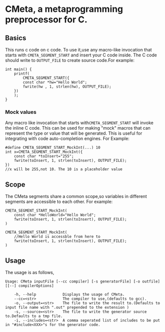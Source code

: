 # CMeta, a metaprogramming preprocessor for C.
## Basics
This runs c code on c code. To use it,use any macro-like invocation that starts with  `CMETA_SEGMENT_START` and insert your C code inside. The C code should write to `OUTPUT_FILE`  to create source code.For example:
```
int main() {
    printf(
        CMETA_SEGMENT_START({
	    const char *hw="Hello World";
	    fwrite(hw , 1, strlen(hw), OUTPUT_FILE);		
	})
    );
}
```
###  Mock values
Any macro like invocation that starts with`CMETA_SEGMENT_START` will invoke the inline C code. This can be used for making "mock" macros that can represent the type or value that will be generated. This is useful for integrating with code auto-completion engines. For Example:
```
#define CMETA_SEGMENT_START_MockInt(...) 10 
int x=CMETA_SEGMENT_START_MockInt({
	const char *toInsert="255";
	fwrite(toInsert, 1, strlen(toInsert), OUTPUT_FILE);
})
//x will be 255,not 10. The 10 is a placeholder value 
```
## Scope
The CMeta segments share a common scope,so variables in different segments are accessible to each other. For example:
```
CMETA_SEGMENT_START_MockInt(
	const char *HelloWorld="Hello World";
	fwrite(toInsert, 1, strlen(toInsert), OUTPUT_FILE);
)

CMETA_SEGMENT_START_MockInt(
	//Hello World is accessble from here to
	fwrite(toInsert, 1, strlen(toInsert), OUTPUT_FILE);
)
```
 
## Usage
The usage is as follows,
```
Usage: CMeta inputFile [--cc compiler] [-s generatorFile] [-o outfile] [[--] compilerOptions]

    -h, --help            Displays the usage of CMeta.
    --cc=<str>            The compiler to use,(defaults to gcc).
    -o, --output=<str>    The file to write the result to.(Defaults to input file name with ".out" prepended to the extension )
    -s, --source=<str>    The file to write the generator source to.Defaults to a tmp file.
    -i, --includes=<str>  A comma seperated list of includes to be put in "#include<XXX>"s for the generator code.

```

